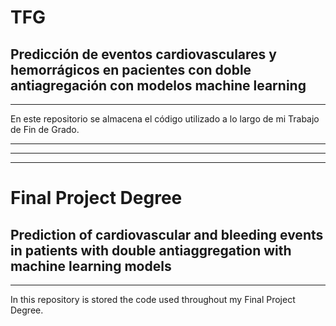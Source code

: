 # TFG
## Predicción de eventos cardiovasculares y hemorrágicos en pacientes con doble antiagregación con modelos machine learning
---
En este repositorio se almacena el código utilizado a lo largo de mi Trabajo de Fin de Grado.


---
---
---

# Final Project Degree
## Prediction of cardiovascular and bleeding events in patients with double antiaggregation with machine learning models
---
In this repository is stored the code used throughout my Final Project Degree.
